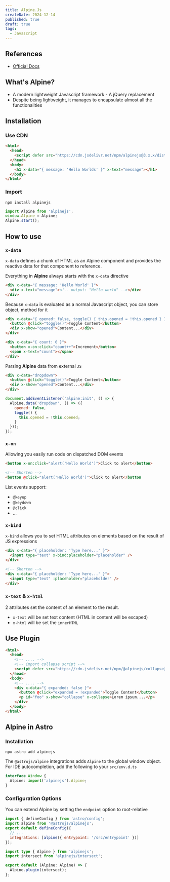 ```yaml
---
title: Alpine.Js
createDate: 2024-12-14
published: true
draft: true
tags:
  - Javascript
---
```


## References

- [Official Docs](https://alpinejs.dev/start-here)

## What's Alpine?

- A modern lightweight Javascript framework - A jQuery replacement
- Despite being lightweight, it manages to encapsulate almost all the functionalities

## Installation

### Use CDN

```html showLineNumbers title="index.html" ins={3,6}
<html>
  <head>
    <script defer src="https://cdn.jsdelivr.net/npm/alpinejs@3.x.x/dist/cdn.min.js"></script>
  </head>
  <body>
    <h1 x-data="{ message: 'Hello Worlds' }" x-text="message"></h1>
  </body>
</html>
```

### Import

```shell
npm install alpinejs
```

```js showLineNumbers title="main.js"
import Alpine from 'alpinejs';
window.Alpine = Alpine;
Alpine.start();
```

## How to use

### `x-data`

`x-data` defines a chunk of HTML as an Alpine component and provides the reactive data for that component to reference.

Everything in **Alpine** always starts with the `x-data` directive

```html title="index.html"
<div x-data="{ message: 'Hello World' }">
  <div x-text="message"><!-- output: "Hello world" --></div>
</div>
```

Because `x-data` is evaluated as a normal Javascript object, you can store object, method for it

```html title="index.html"
<div x-data="{ opened: false, toggle() { this.opened = !this.opened } }">
  <button @click="toggle()">Toggle Content</button>
  <div x-show="opened">Content...</div>
</div>
```

```html title="index.html"
<div x-data="{ count: 0 }">
  <button x-on:click="count++">Increment</button>
  <span x-text="count"></span>
</div>
```

Parsing **Alpine** data from external `JS`

```html title="index.html"
<div x-data="dropdown">
  <button @click="toggle()">Toggle Content</button>
  <div x-show="opened">Content...</div>
</div>
```

```js title="main.js"
document.addEventListener('alpine:init', () => {
  Alpine.data('dropdown', () => ({
    opened: false,
    toggle() {
      this.opened = !this.opened;
    }
  }));
});
```

### `x-on`

Allowing you easily run code on dispatched DOM events

```html
<button x-on:click="alert('Hello World')">Click to alert</button>

<!-- Shorten -->
<button @click="alert('Hello World')">Click to alert</button
```

List events support:

- `@keyup`
- `@keydown`
- `@click`
- ...

### `x-bind`

`x-bind` allows you to set HTML attributes on elements based on the result of JS expressions

```html
<div x-data="{ placeholder: 'Type here...' }">
  <input type="text" x-bind:placeholder="placeholder" />
</div>

<!-- Shorten -->
<div x-data="{ placeholder: 'Type here...' }">
  <input type="text" :placeholder="placeholder" />
</div>
```

### `x-text` & `x-html`

2 attributes set the content of an element to the result.

- `x-text` will be set text content (HTML in content will be escaped)
- `x-html` will be set the `innerHTML`

## Use Plugin

```html showLineNumbers title="index.html" ins={5, 9-14}
<html>
  <head>
    <!-- .... -->
    <!-- import collapse script -->
    <script defer src="https://cdn.jsdelivr.net/npm/@alpinejs/collapse@3.x.x/dist/cdn.min.js"></script>
  </head>
  <body>
    <!-- .... -->
    <div x-data="{ expanded: false }">
      <button @click="expanded = !expanded">Toggle Content</button>
      <p id="foo" x-show="collapse" x-collapse>Lorem ipsum....</p>
    </div>
  </body>
</html>
```

## Alpine in Astro

### Installation

```shell
npx astro add alpinejs
```

The `@astrojs/alpine` integrations adds `Alpine` to the global window object. For IDE autocompletion, add the following to your `src/env.d.ts`

```ts title="src/env.d.ts"
interface Window {
  Alpine: import('alpinejs').Alpine;
}
```

### Configuration Options

You can extend Alpine by setting the `endpoint` option to root-relative

```js title=astro.config.mjs ins={5}
import { defineConfig } from 'astro/config';
import alpine from '@astrojs/alpinejs';
export default defineConfig({
  // ...
  integrations: [alpine({ entrypoint: '/src/entrypoint' })]
});
```

```ts title="src/entrypoint.ts"
import type { Alpine } from 'alpinejs';
import intersect from 'alpinejs/intersect';

export default (Alpine: Alpine) => {
  Alpine.plugin(intersect);
};
```
